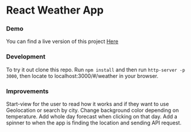 # React Weather App

### Demo
You can find a live version of this project [Here](http://elixir7.github.io/react-exercise-weatherAPI/public/#/)

### Development
To try it out clone this repo. Run `npm install` and then run `http-server -p 3000`, then locate to localhost:3000/#/weather in your browser.

### Improvements
Start-view for the user to read how it works and if they want to use Geolocation or search by city.
Change background color depending on temperature.
Add whole day forecast when clicking on that day.
Add a spinner to when the app is finding the location and sending API request.
